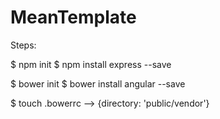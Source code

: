 # MeanTemplate
Steps:

$ npm init
$ npm install express --save

$ bower init
$ bower install angular --save

$ touch .bowerrc
  --> {directory: 'public/vendor'}
